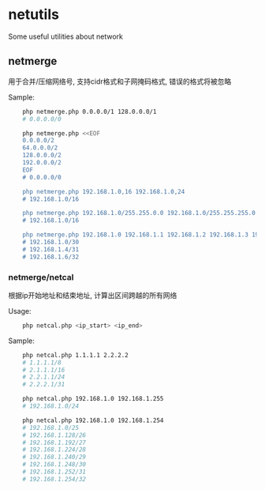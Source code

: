 # netutils

Some useful utilities about network

## netmerge

用于合并/压缩网络号, 支持cidr格式和子网掩码格式, 错误的格式将被忽略

Sample:

```bash
    php netmerge.php 0.0.0.0/1 128.0.0.0/1
    # 0.0.0.0/0

    php netmerge.php <<EOF
    0.0.0.0/2
    64.0.0.0/2
    128.0.0.0/2
    192.0.0.0/2
    EOF
    # 0.0.0.0/0

    php netmerge.php 192.168.1.0,16 192.168.1.0,24
    # 192.168.1.0/16

    php netmerge.php 192.168.1.0/255.255.0.0 192.168.1.0/255.255.255.0
    # 192.168.1.0/16

    php netmerge.php 192.168.1.0 192.168.1.1 192.168.1.2 192.168.1.3 192.168.1.4 192.168.1.5 192.168.1.6
    # 192.168.1.0/30
    # 192.168.1.4/31
    # 192.168.1.6/32
```

### netmerge/netcal

根据ip开始地址和结束地址, 计算出区间跨越的所有网络

Usage:

```bash
    php netcal.php <ip_start> <ip_end>
```

Sample:

```bash
    php netcal.php 1.1.1.1 2.2.2.2
    # 1.1.1.1/8
    # 2.1.1.1/16
    # 2.2.1.1/24
    # 2.2.2.1/31

    php netcal.php 192.168.1.0 192.168.1.255
    # 192.168.1.0/24

    php netcal.php 192.168.1.0 192.168.1.254
    # 192.168.1.0/25
    # 192.168.1.128/26
    # 192.168.1.192/27
    # 192.168.1.224/28
    # 192.168.1.240/29
    # 192.168.1.248/30
    # 192.168.1.252/31
    # 192.168.1.254/32
```
